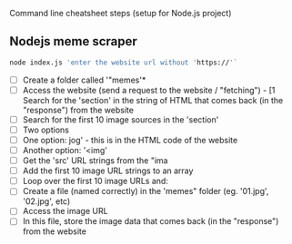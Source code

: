 Command line cheatsheet steps (setup for Node.js project)

## Nodejs meme scraper

```bash
node index.js 'enter the website url without 'https://'`
```

- [ ] Create a folder called '"memes'\*
- [ ] Access the website (send a request to the website / "fetching") - [1 Search for the 'section' in the string of HTML that comes back (in the "response")
      from the website
- [ ] Search for the first 10 image sources in the 'section'
- [ ] Two options
- [ ] One option: jog' - this is in the HTML code of the website
- [ ] Another option: '<img'
- [ ] Get the 'src' URL strings from the "ima
- [ ] Add the first 10 image URL strings to an array
- [ ] Loop over the first 10 image URLs and:
- [ ] Create a file (named correctly) in the 'memes" folder (eg. '01.jpg', '02.jpg', etc)
- [ ] Access the image URL
- [ ] In this file, store the image data that comes back (in the "response") from the website

